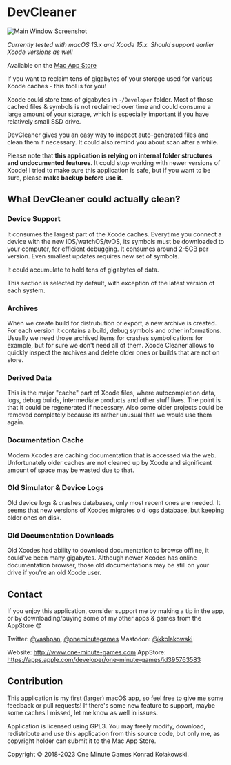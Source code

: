 # DevCleaner

![Main Window Screenshot](https://github.com/vashpan/xcode-cleaner/raw/master/Documentation/Main%20Window%20Screenshot.png)

*Currently tested with macOS 13.x and Xcode 15.x. Should support earlier Xcode versions as well*

Available on the [Mac App Store](https://itunes.apple.com/app/devcleaner/id1388020431)

If you want to reclaim tens of gigabytes of your storage used for various Xcode caches - this tool is for you!

Xcode could store tens of gigabytes in `~/Developer` folder. Most of those cached files & symbols is not reclaimed over time
and could consume a large amount of your storage, which is especially important if you have relatively small SSD drive.

DevCleaner gives you an easy way to inspect auto-generated files and clean them if necessary. It could also remind you about 
scan after a while.

Please note that **this application is relying on internal folder structures and undocumented features**. It could stop working with
newer versions of Xcode! I tried to make sure this application is safe, but if you want to be sure, please **make backup before use it**.

## What DevCleaner could actually clean?

### Device Support

It consumes the largest part of the Xcode caches. Everytime you connect a device with the new iOS/watchOS/tvOS, its symbols must be downloaded 
to your computer, for efficient debugging. It consumes around 2-5GB per version. Even smallest updates requires new set of symbols. 

It could accumulate to hold tens of gigabytes of data.

This section is selected by default, with exception of the latest version of each system.

### Archives

When we create build for distrubution or export, a new archive is created. For each version it contains a build, debug symbols and 
other informations. Usually we need those archived items for crashes symbolications for example, but for sure we don't need all of them.
Xcode Cleaner allows to quickly inspect the archives and delete older ones or builds that are not on store.

### Derived Data

This is the major "cache" part of Xcode files, where autocompletion data, logs, debug builds, intermediate products and other stuff lives.
The point is that it could be regenerated if necessary. Also some older projects could be removed completely because its rather unusual that 
we would use them again.

### Documentation Cache

Modern Xcodes are caching documentation that is accessed via the web. Unfortunately older caches are not cleaned up by Xcode and significant 
amount of space may be wasted due to that.

### Old Simulator & Device Logs

Old device logs & crashes databases, only most recent ones are needed. It seems that new versions of Xcodes migrates old logs database, but keeping older ones on disk.

### Old Documentation Downloads

Old Xcodes had ability to download documentation to browse offline, it could've been many gigabytes. Although newer Xcodes has online documentation browser, 
those old documentations may be still on your drive if you're an old Xcode user. 

## Contact

If you enjoy this application, consider support me by making a tip in the app, or by downloading/buying some of my other apps & games from the AppStore 😎

Twitter: [@vashpan](https://twitter.com/vashpan), [@oneminutegames](https://twitter.com/OneMinuteGames)
Mastodon: [@kkolakowski](https://mastodon.social/@kkolakowski)

Website: http://www.one-minute-games.com
AppStore: https://apps.apple.com/developer/one-minute-games/id395763583

## Contribution

This application is my first (larger) macOS app, so feel free to give me some feedback or pull requests! If there's some new feature to support, 
maybe some caches I missed, let me know as well in issues.

Application is licensed using GPL3. You may freely modify, download, redistribute and use this application from this source code, but only me, 
as copyright holder can submit it to the Mac App Store.

Copyright © 2018-2023 One Minute Games Konrad Kołakowski.

